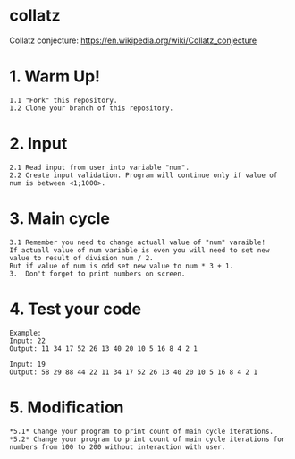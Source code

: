 # collatz
Collatz conjecture: https://en.wikipedia.org/wiki/Collatz_conjecture

# 1. Warm Up!
    1.1 "Fork" this repository. 
    1.2 Clone your branch of this repository.

# 2. Input
    2.1 Read input from user into variable "num".
    2.2 Create input validation. Program will continue only if value of num is between <1;1000>.

# 3. Main cycle
    3.1 Remember you need to change actuall value of "num" varaible!
    If actuall value of num variable is even you will need to set new value to result of division num / 2.
    But if value of num is odd set new value to num * 3 + 1.
    3.  Don't forget to print numbers on screen.

# 4. Test your code
    Example:
    Input: 22
    Output: 11 34 17 52 26 13 40 20 10 5 16 8 4 2 1

    Input: 19
    Output: 58 29 88 44 22 11 34 17 52 26 13 40 20 10 5 16 8 4 2 1

# 5. Modification
    *5.1* Change your program to print count of main cycle iterations.
    *5.2* Change your program to print count of main cycle iterations for numbers from 100 to 200 without interaction with user.
